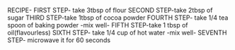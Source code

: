 RECIPE-
 FIRST STEP- take 3tbsp of flour
 SECOND STEP-take 2tbsp of sugar
 THIRD STEP-take 1tbsp of cocoa powder
 FOURTH STEP- take 1/4 tea spoon of baking powder
 -mix well-
 FIFTH STEP-take 1 tbsp of oil(flavourless)
 SIXTH STEP- take 1/4 cup of hot water
 -mix well-
 SEVENTH STEP- microwave it for 60 seconds
 
